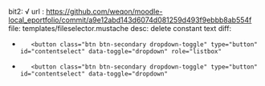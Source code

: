 bit2: √
url : https://github.com/weqon/moodle-local_eportfolio/commit/a9e12abd143d6074d081259d493f9ebbb8ab554f
file: templates/fileselector.mustache
desc: delete constant text
diff: 
-        <button class="btn btn-secondary dropdown-toggle" type="button" id="contentselect" data-toggle="dropdown" role="listbox"
+        <button class="btn btn-secondary dropdown-toggle" type="button" id="contentselect" data-toggle="dropdown"